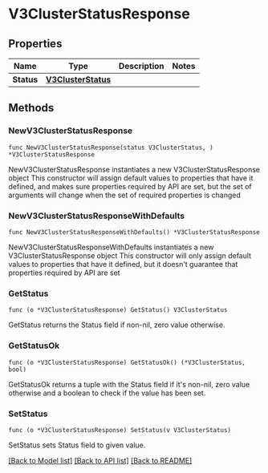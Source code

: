 # V3ClusterStatusResponse

## Properties

Name | Type | Description | Notes
------------ | ------------- | ------------- | -------------
**Status** | [**V3ClusterStatus**](V3ClusterStatus.md) |  | 

## Methods

### NewV3ClusterStatusResponse

`func NewV3ClusterStatusResponse(status V3ClusterStatus, ) *V3ClusterStatusResponse`

NewV3ClusterStatusResponse instantiates a new V3ClusterStatusResponse object
This constructor will assign default values to properties that have it defined,
and makes sure properties required by API are set, but the set of arguments
will change when the set of required properties is changed

### NewV3ClusterStatusResponseWithDefaults

`func NewV3ClusterStatusResponseWithDefaults() *V3ClusterStatusResponse`

NewV3ClusterStatusResponseWithDefaults instantiates a new V3ClusterStatusResponse object
This constructor will only assign default values to properties that have it defined,
but it doesn't guarantee that properties required by API are set

### GetStatus

`func (o *V3ClusterStatusResponse) GetStatus() V3ClusterStatus`

GetStatus returns the Status field if non-nil, zero value otherwise.

### GetStatusOk

`func (o *V3ClusterStatusResponse) GetStatusOk() (*V3ClusterStatus, bool)`

GetStatusOk returns a tuple with the Status field if it's non-nil, zero value otherwise
and a boolean to check if the value has been set.

### SetStatus

`func (o *V3ClusterStatusResponse) SetStatus(v V3ClusterStatus)`

SetStatus sets Status field to given value.



[[Back to Model list]](../README.md#documentation-for-models) [[Back to API list]](../README.md#documentation-for-api-endpoints) [[Back to README]](../README.md)


